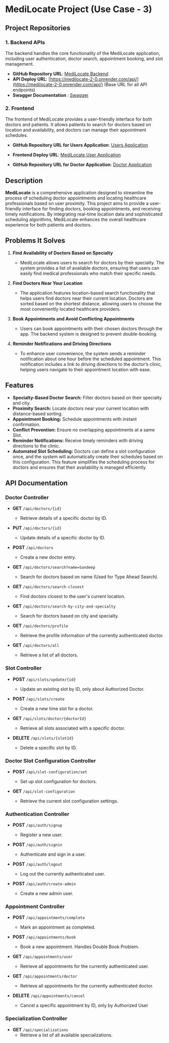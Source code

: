 # MediLocate Project (Use Case - 3)

## Project Repositories

### 1. Backend APIs
The backend handles the core functionality of the MediLocate application, including user authentication, doctor search, appointment booking, and slot management.

- **GitHub Repository URL**: [MediLocate Backend](https://github.com/001sudhanshu001/medilocate)
- **API Deploy URL**: [https://medilocate-2-0.onrender.com/api/](https://medilocate-2-0.onrender.com/api/) (Base URL for all API endpoints)
- **Swagger Documentation** : [Swagger](https://medilocate-2-0.onrender.com/swagger-ui/index.html)

### 2. Frontend
The frontend of MediLocate provides a user-friendly interface for both doctors and patients. It allows patients to search for doctors based on location and availability, and doctors can manage their appointment schedules.

- **GitHub Repository URL for Users Application**: [Users Application](https://github.com/paras210/DoctorFrontend/tree/main/frontend)
- **Frontend Deploy URL**: [MediLocate User Application](https://medilocate.netlify.app/)

- **GitHub Repository URL for Doctor Application**: [Doctor Application](https://github.com/Sushm18/medilocate)


## Description

**MediLocate** is a comprehensive application designed to streamline the process of scheduling doctor appointments and locating healthcare professionals based on user proximity. This project aims to provide a user-friendly interface for finding doctors, booking appointments, and receiving timely notifications. By integrating real-time location data and sophisticated scheduling algorithms, MediLocate enhances the overall healthcare experience for both patients and doctors.

## Problems It Solves

1. **Find Availability of Doctors Based on Specialty**
    - MediLocate allows users to search for doctors by their specialty. The system provides a list of available doctors, ensuring that users can easily find medical professionals who match their specific needs.

2. **Find Doctors Near Your Location**
    - The application features location-based search functionality that helps users find doctors near their current location. Doctors are sorted based on the shortest distance, allowing users to choose the most conveniently located healthcare providers.
   
3. **Book Appointments and Avoid Conflicting Appointments**
   - Users can book appointments with their chosen doctors through the app. The backend system is designed to prevent double-booking.
4. **Reminder Notifications and Driving Directions**
    - To enhance user convenience, the system sends a reminder notification about one hour before the scheduled appointment. This notification includes a link to driving directions to the doctor’s clinic, helping users navigate to their appointment location with ease.

## Features

- **Specialty-Based Doctor Search:** Filter doctors based on their specialty and city.
- **Proximity Search:** Locate doctors near your current location with distance-based sorting.
- **Appointment Booking:** Schedule appointments with instant confirmation.
- **Conflict Prevention:** Ensure no overlapping appointments at a same Slot.
- **Reminder Notifications:** Receive timely reminders with driving directions to the clinic.
- **Automated Slot Scheduling:** Doctors can define a slot configuration once, and the system will automatically create their schedules based on this configuration. This feature simplifies the scheduling process for doctors and ensures that their availability is managed efficiently.

## API Documentation

### Doctor Controller

- **GET** `/api/doctors/{id}`
   - Retrieve details of a specific doctor by ID.

- **PUT** `/api/doctors/{id}`
   - Update details of a specific doctor by ID.

- **POST** `/api/doctors`
   - Create a new doctor entry.

- **GET** `/api/doctors/search?name=Sandeep`
   - Search for doctors based on name (Used for Type Ahead Search).

- **GET** `/api/doctors/search-closest`
   - Find doctors closest to the user's current location.

- **GET** `/api/doctors/search-by-city-and-specialty`
   - Search for doctors based on city and specialty.

- **GET** `/api/doctors/profile`
   - Retrieve the profile information of the currently authenticated doctor.

- **GET** `/api/doctors/all`
   - Retrieve a list of all doctors.

### Slot Controller

- **POST** `/api/slots/update/{id}`
   - Update an existing slot by ID, only about Authorized Doctor.

- **POST** `/api/slots/create`
   - Create a new time slot for a doctor.

- **GET** `/api/slots/doctor/{doctorId}`
   - Retrieve all slots associated with a specific doctor.

- **DELETE** `/api/slots/{slotId}`
   - Delete a specific slot by ID.

### Doctor Slot Configuration Controller

- **POST** `/api/slot-configuration/set`
   - Set up slot configuration for doctors.

- **GET** `/api/slot-configuration`
   - Retrieve the current slot configuration settings.

### Authentication Controller

- **POST** `/api/auth/signup`
   - Register a new user.

- **POST** `/api/auth/signin`
   - Authenticate and sign in a user.

- **POST** `/api/auth/logout`
   - Log out the currently authenticated user.

- **POST** `/api/auth/create-admin`
   - Create a new admin user.

### Appointment Controller

- **POST** `/api/appointments/complete`
   - Mark an appointment as completed.

- **POST** `/api/appointments/book`
   - Book a new appointment. Handles Double Book Problem.

- **GET** `/api/appointments/user`
   - Retrieve all appointments for the currently authenticated user.

- **GET** `/api/appointments/doctor`
   - Retrieve all appointments for the currently authenticated doctor.

- **DELETE** `/api/appointments/cancel`
   - Cancel a specific appointment by ID, only by Authorized User

### Specialization Controller

- **GET** `/api/specializations`
   - Retrieve a list of all available specializations.

